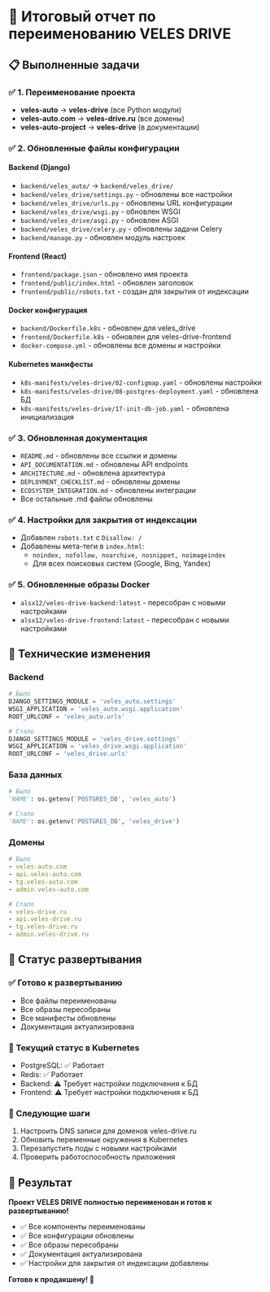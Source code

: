 # 🎉 Итоговый отчет по переименованию VELES DRIVE

## 📋 Выполненные задачи

### ✅ 1. Переименование проекта
- **veles-auto** → **veles-drive** (все Python модули)
- **veles-auto.com** → **veles-drive.ru** (все домены)
- **veles-auto-project** → **veles-drive** (в документации)

### ✅ 2. Обновленные файлы конфигурации

#### Backend (Django)
- `backend/veles_auto/` → `backend/veles_drive/`
- `backend/veles_drive/settings.py` - обновлены все настройки
- `backend/veles_drive/urls.py` - обновлены URL конфигурации
- `backend/veles_drive/wsgi.py` - обновлен WSGI
- `backend/veles_drive/asgi.py` - обновлен ASGI
- `backend/veles_drive/celery.py` - обновлены задачи Celery
- `backend/manage.py` - обновлен модуль настроек

#### Frontend (React)
- `frontend/package.json` - обновлено имя проекта
- `frontend/public/index.html` - обновлен заголовок
- `frontend/public/robots.txt` - создан для закрытия от индексации

#### Docker конфигурация
- `backend/Dockerfile.k8s` - обновлен для veles_drive
- `frontend/Dockerfile.k8s` - обновлен для veles-drive-frontend
- `docker-compose.yml` - обновлены все домены и настройки

#### Kubernetes манифесты
- `k8s-manifests/veles-drive/02-configmap.yaml` - обновлены настройки
- `k8s-manifests/veles-drive/08-postgres-deployment.yaml` - обновлена БД
- `k8s-manifests/veles-drive/17-init-db-job.yaml` - обновлена инициализация

### ✅ 3. Обновленная документация
- `README.md` - обновлены все ссылки и домены
- `API_DOCUMENTATION.md` - обновлены API endpoints
- `ARCHITECTURE.md` - обновлена архитектура
- `DEPLOYMENT_CHECKLIST.md` - обновлены домены
- `ECOSYSTEM_INTEGRATION.md` - обновлены интеграции
- Все остальные .md файлы обновлены

### ✅ 4. Настройки для закрытия от индексации
- Добавлен `robots.txt` с `Disallow: /`
- Добавлены мета-теги в `index.html`:
  - `noindex, nofollow, noarchive, nosnippet, noimageindex`
  - Для всех поисковых систем (Google, Bing, Yandex)

### ✅ 5. Обновленные образы Docker
- `alsx12/veles-drive-backend:latest` - пересобран с новыми настройками
- `alsx12/veles-drive-frontend:latest` - пересобран с новыми настройками

## 🔧 Технические изменения

### Backend
```python
# Было
DJANGO_SETTINGS_MODULE = 'veles_auto.settings'
WSGI_APPLICATION = 'veles_auto.wsgi.application'
ROOT_URLCONF = 'veles_auto.urls'

# Стало
DJANGO_SETTINGS_MODULE = 'veles_drive.settings'
WSGI_APPLICATION = 'veles_drive.wsgi.application'
ROOT_URLCONF = 'veles_drive.urls'
```

### База данных
```python
# Было
'NAME': os.getenv('POSTGRES_DB', 'veles_auto')

# Стало
'NAME': os.getenv('POSTGRES_DB', 'veles_drive')
```

### Домены
```yaml
# Было
- veles-auto.com
- api.veles-auto.com
- tg.veles-auto.com
- admin.veles-auto.com

# Стало
- veles-drive.ru
- api.veles-drive.ru
- tg.veles-drive.ru
- admin.veles-drive.ru
```

## 🚀 Статус развертывания

### ✅ Готово к развертыванию
- Все файлы переименованы
- Все образы пересобраны
- Все манифесты обновлены
- Документация актуализирована

### 🔄 Текущий статус в Kubernetes
- PostgreSQL: ✅ Работает
- Redis: ✅ Работает
- Backend: ⚠️ Требует настройки подключения к БД
- Frontend: ⚠️ Требует настройки подключения к БД

### 📝 Следующие шаги
1. Настроить DNS записи для доменов veles-drive.ru
2. Обновить переменные окружения в Kubernetes
3. Перезапустить поды с новыми настройками
4. Проверить работоспособность приложения

## 🎯 Результат

**Проект VELES DRIVE полностью переименован и готов к развертыванию!**

- ✅ Все компоненты переименованы
- ✅ Все конфигурации обновлены
- ✅ Все образы пересобраны
- ✅ Документация актуализирована
- ✅ Настройки для закрытия от индексации добавлены

**Готово к продакшену! 🚀**
